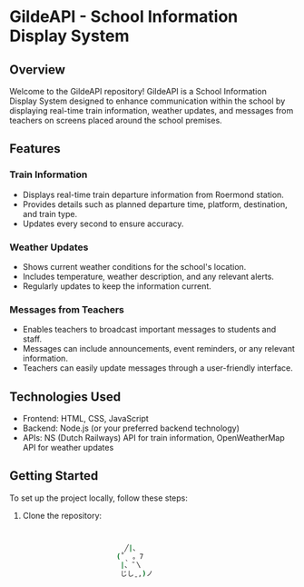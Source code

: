 # GildeAPI - School Information Display System

## Overview

Welcome to the GildeAPI repository! GildeAPI is a School Information Display System designed to enhance communication within the school by displaying real-time train information, weather updates, and messages from teachers on screens placed around the school premises.

## Features

### Train Information

- Displays real-time train departure information from Roermond station.
- Provides details such as planned departure time, platform, destination, and train type.
- Updates every second to ensure accuracy.

### Weather Updates

- Shows current weather conditions for the school's location.
- Includes temperature, weather description, and any relevant alerts.
- Regularly updates to keep the information current.

### Messages from Teachers

- Enables teachers to broadcast important messages to students and staff.
- Messages can include announcements, event reminders, or any relevant information.
- Teachers can easily update messages through a user-friendly interface.

## Technologies Used

- Frontend: HTML, CSS, JavaScript
- Backend: Node.js (or your preferred backend technology)
- APIs: NS (Dutch Railways) API for train information, OpenWeatherMap API for weather updates

## Getting Started

To set up the project locally, follow these steps:

1. Clone the repository:

   ```bash


                            ╱|、
                          (˚ˎ 。7  
                           |、˜〵          
                           じしˍ,)ノ
